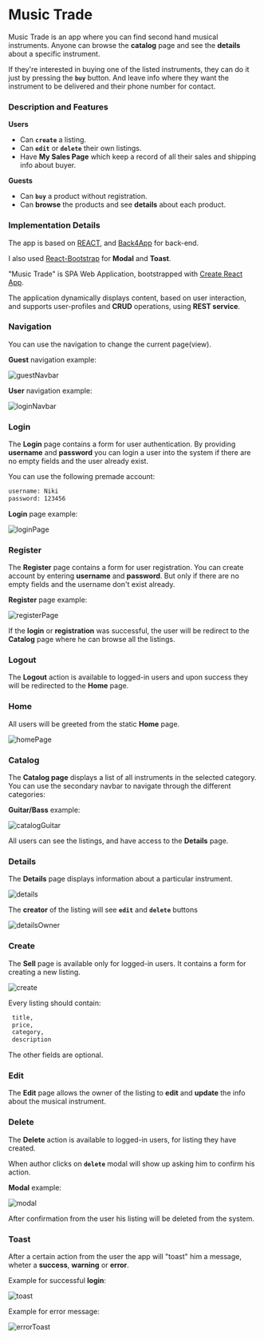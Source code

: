 # Music Trade

Music Trade is an app where you can find second hand musical instruments.
Anyone can browse the **catalog** page and see the **details** about a specific instrument.

If they're interested in buying one of the listed instruments, 
they can do it just by pressing the **`buy`** button.
And leave info where they want the instrument to be delivered and their phone number for contact.

### Description and Features

**Users**
- Can **`create`** a listing.
- Can **`edit`** or **`delete`** their own listings.
- Have **My Sales Page** which keep a record of all their sales and shipping info about buyer.
 
**Guests**
- Can **`buy`** a product without registration.
- Can **browse** the products and see **details** about each product.
 
### Implementation Details

The app is based on [REACT](https://reactjs.org/), and [Back4App](https://www.back4app.com/) for back-end.

I also used [React-Bootstrap](https://react-bootstrap.github.io/) for **Modal** and **Toast**.

"Music Trade" is SPA Web Application, bootstrapped with [Create React App](https://github.com/facebook/create-react-app).

The application dynamically displays content, based on user interaction, and supports user-profiles and **CRUD** operations, using **REST service**.

### Navigation

You can use the navigation to change the current page(view).

**Guest** navigation example:

![guestNavbar](https://user-images.githubusercontent.com/103751145/166165250-a5c78bc4-440a-4f0b-920f-789ec517a348.jpg)

**User** navigation example:

![loginNavbar](https://user-images.githubusercontent.com/103751145/166165367-babb462b-076d-4d34-9d6f-57c34c73e838.jpg)

### Login

The **Login** page contains a form for user authentication. By providing **username** and **password** you can login a user into the system if there are no empty fields and the user already exist.

You can use the following premade account:
```sh
username: Niki
password: 123456
```

**Login** page example:

![loginPage](https://user-images.githubusercontent.com/103751145/166165689-963335b8-a484-4e30-82c4-e24ce8ded984.jpg)

### Register

The **Register** page contains a form for user registration. You can create account by entering **username** and **password**.
But only if there are no empty fields and the username don't exist already.

**Register** page example:

![registerPage](https://user-images.githubusercontent.com/103751145/166165818-e2ece545-6e92-42c3-9383-049ae393130e.jpg)

If the **login** or **registration** was successful, the user will be redirect to the **Catalog** page where he can browse all the listings.

### Logout

The **Logout** action is available to logged-in users and upon success they will be redirected to the **Home** page.

### Home

All users will be greeted from the static **Home** page.

![homePage](https://user-images.githubusercontent.com/103751145/166166127-b5fb2554-87bb-4735-a872-9aa11524cf7a.jpg)

### Catalog

The **Catalog page** displays a list of all instruments in the selected category. 
You can use the secondary navbar to navigate through the different categories:

**Guitar/Bass** example:

![catalogGuitar](https://user-images.githubusercontent.com/103751145/166201611-ea1eba48-06f9-4c66-a5ef-b9611f01420c.jpg)

All users can see the listings, and have access to the **Details** page.

### Details

The **Details** page displays information about a particular instrument.

![details](https://user-images.githubusercontent.com/103751145/166202598-32b72966-958c-49be-bef1-86afd7adbae5.jpg)


The **creator** of the listing will see **`edit`** and **`delete`** buttons

![detailsOwner](https://user-images.githubusercontent.com/103751145/166202938-8d70b112-5ae4-443d-b11e-4448f40d9185.jpg)

### Create

The **Sell** page is available only for logged-in users. It contains a form for creating a new listing.

![create](https://user-images.githubusercontent.com/103751145/166203643-0550791f-dacf-4056-8766-6cc2c7806cb9.jpg)

Every listing should contain:

```sh
 title,
 price,
 category,
 description
```
The other fields are optional.

### Edit

The **Edit** page allows the owner of the listing to **edit** and **update** the info about the musical instrument.

### Delete

The **Delete** action is available to logged-in users, for listing they have created.

When author clicks on **`delete`** modal will show up asking him to confirm his action.

**Modal** example:

![modal](https://user-images.githubusercontent.com/103751145/166420679-e35239b2-d659-45f9-9299-90bfbebd9687.jpg)

After confirmation from the user his listing will be deleted from the system.

### Toast

After a certain action from the user the app will "toast" him a message, wheter a **success**, **warning** or **error**.

Example for successful **login**:

![toast](https://user-images.githubusercontent.com/103751145/166420236-c363ebb7-9a7d-437a-96bc-1f7d755d2b68.jpg)

Example for error message:

![errorToast](https://user-images.githubusercontent.com/103751145/166420309-74b43f94-831a-4d7f-bf5f-8a82358037e2.jpg)


